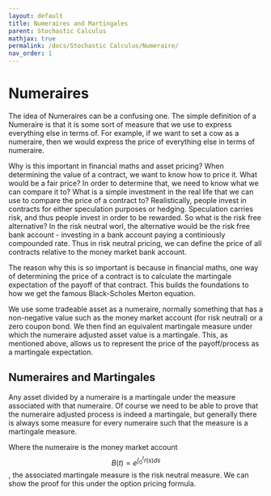 ```yaml
---
layout: default
title: Numeraires and Martingales
parent: Stochastic Calculus
mathjax: true
permalink: /docs/Stochastic Calculus/Numeraire/
nav_order: 1
---
```

# Numeraires
The idea of Numeraires can be a confusing one. The simple definition of a Numeraire is that it is some sort of measure that we use to express everything else in terms of. For example, if we want to set a cow as a numeraire, then we would express the price of everything else in terms of numeraire.

Why is this important in financial maths and asset pricing? When determining the value of a contract, we want to know how to price it. What would be a fair price? In order to determine that, we need to know what we can compare it to? What is a simple investment in the real life that we can use to compare the price of a contract to? Realistically, people invest in contracts for either speculation purposes or hedging. Speculation carries risk, and thus people invest in order to be rewarded. So what is the risk free alternative? In the risk neutral worl, the alternative would be the risk free bank account - investing in a bank account paying a continiously compounded rate. Thus in risk neutral pricing, we can define the price of all contracts relative to the money market bank account.

The reason why this is so important is because in financial maths, one way of determining the price of a contract is to calculate the martingale expectation of the payoff of that contract. This builds the foundations to how we get the famous Black-Scholes Merton equation. 

We use some tradeable asset as a numeraire, normally something that has a non-negative value such as the money market account (for risk neutral) or a zero coupon bond. We then find an equivalent martingale measure under which the numeraire adjusted asset value is a martingale. This, as mentioned above, allows us to represent the price of the payoff/process as a martingale expectation.

## Numeraires and Martingales
Any asset divided by a numeraire is a martingale under the measure associated with that numeraire. Of course we need to be able to prove that the numeraire adjusted process is indeed a martingale, but generally there is always some measure for every numeraire such that the measure is a martingale measure.

Where the numeraire is the money market account $$B(t) = e^{\int_{0}^{t} r(s)ds}$$, the associated martingale measure is the risk neutral measure. We can show the proof for this under the option pricing formula.


